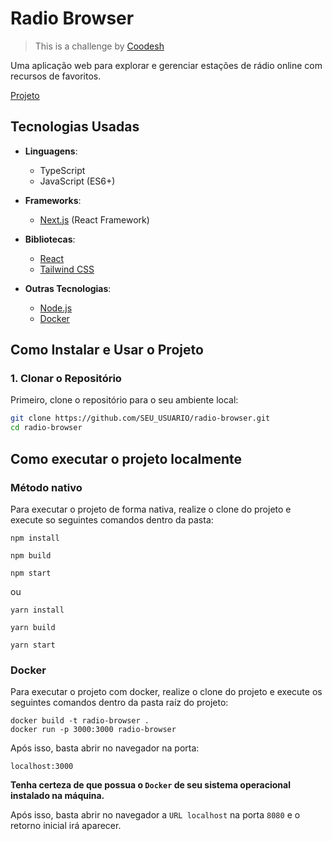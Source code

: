 # Radio Browser

>  This is a challenge by [Coodesh](https://coodesh.com/)

Uma aplicação web para explorar e gerenciar estações de rádio online com recursos de favoritos.

[Projeto](https://radio-browser-vyjj-pi1wx8eu2-cesars-projects-a58c6c33.vercel.app/)

## Tecnologias Usadas

- **Linguagens**:
  - TypeScript
  - JavaScript (ES6+)
  
- **Frameworks**:
  - [Next.js](https://nextjs.org/) (React Framework)

- **Bibliotecas**:
  - [React](https://reactjs.org/)
  - [Tailwind CSS](https://tailwindcss.com/)

- **Outras Tecnologias**:
  - [Node.js](https://nodejs.org/)
  - [Docker](https://www.docker.com/)

## Como Instalar e Usar o Projeto

### 1. Clonar o Repositório

Primeiro, clone o repositório para o seu ambiente local:

```bash
git clone https://github.com/SEU_USUARIO/radio-browser.git
cd radio-browser
```

## Como executar o projeto localmente

### Método nativo

Para executar o projeto de forma nativa, realize o clone do projeto e execute so seguintes comandos dentro da pasta:
```
npm install 

npm build

npm start
```
ou

```
yarn install

yarn build

yarn start
```

### Docker

Para executar o projeto com docker, realize o clone do projeto e execute os seguintes comandos dentro da pasta raíz do projeto:
```
docker build -t radio-browser .
docker run -p 3000:3000 radio-browser
```

Após isso, basta abrir no navegador na porta:
````
localhost:3000
````

**Tenha certeza de que possua o `Docker` de seu sistema operacional instalado na máquina.**

Após isso, basta abrir no navegador a `URL localhost` na porta `8080` e o retorno inicial irá aparecer.
